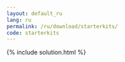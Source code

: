 ```yaml
---
layout: default_ru
lang: ru
permalink: /ru/download/starterkits/
code: starterkits
---
```

{% include solution.html %}
